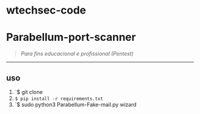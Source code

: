 # wtechsec-code

# Parabellum-port-scanner


> *Para fins educacional e profissional (Pentest)* 


----

## uso

1. `$ git clone
2. `$ pip install -r requirements.txt`
3. `$ sudo python3 Parabellum-Fake-mail.py wizard






